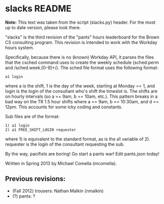slacks README
=============
**Note:** This text was taken from the script (slacks.py) header. For the most
up to date version, please look there.

"slacks" is the third revision of the "pants" hours leaderboard for the Brown
CS consulting program. This revision is intended to work with the Workday hours
system.

Specifically, because there is no (known) Workday API, it parses the files that
the csched command uses to create the weekly schedule (sched.perm and
/sched.week.[0-9]+/). The sched file format uses the following format:

    a1 login

where a is the shift, 1 is the day of the week, starting at Monday == 1, and
login is the login of the consultant who's shift the timeslot is. The shifts
are on hourly intervals (so a == 9am, b == 10am, etc.). This pattern breaks in
a bad way on the TR 1.5 hour shifts where a == 9am, b == 10:30am, and
d == 12pm. This accounts for some icky coding and constants.

Sub files are of the format:

    1) a1 login
    2) a1 FREE_SHIFT_LOGIN requester

where 1) is equivalent to the standard format, as is the a1 variable of 2).
requester is the login of the consultant requesting the sub.

By the way, pacifists are boring! Go start a pants war! Edit pants.json today!

Written in Spring 2013 by Michael Comella (mcomella).

Previous revisions:
-------------------
* (Fall 2012) trousers: Nathan Malkin (nmalkin)
* (?) pants: ?
